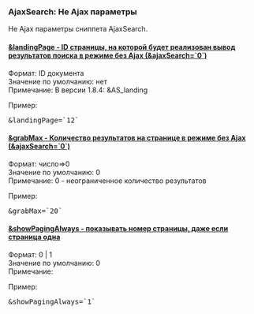
<meta http-equiv="Content-Type" content="text/html; charset=utf-8">
<h3>AjaxSearch: Не Ajax параметры </h3> 
Не Ajax параметры сниппета AjaxSearch.	
<br>
<div class="panel-group accordion">
<div class="panel panel-default">
<div class="panel-heading">
<h4 class="panel-title"><a id="115"></a><a class="accordion-toggle collapsed" data-toggle="collapse" data-parent="#accordion3" href="#collapse115"><span class="text-bold">&landingPage</span> - ID страницы, на которой будет реализован вывод результатов поиска в режиме без Ajax (&ajaxSearch=`0`)</a></h4>
</div>
<div id="collapse115" class="panel-collapse collapse">
<div class="panel-body">
<span class="text-bold">Формат:</span> ID документа<br>
<span class="text-bold">Значение по умолчанию:</span> нет<br>
<span class="text-bold">Примечание:</span> В версии 1.8.4: &AS_landing<br>
<p><span class="text-bold">Пример:</span></p>
<pre class="brush: html;">&landingPage=`12`</pre>
</div>
</div>
</div>
<div class="panel panel-default">
<div class="panel-heading">
<h4 class="panel-title"><a id="116"></a><a class="accordion-toggle collapsed" data-toggle="collapse" data-parent="#accordion3" href="#collapse116"><span class="text-bold">&grabMax</span> - Количество результатов на странице в режиме без Ajax (&ajaxSearch=`0`)</a></h4>
</div>
<div id="collapse116" class="panel-collapse collapse">
<div class="panel-body">
<span class="text-bold">Формат:</span> число=>0<br>
<span class="text-bold">Значение по умолчанию:</span> 0<br>
<span class="text-bold">Примечание:</span> 0 - неограниченное количество результатов<br>
<p><span class="text-bold">Пример:</span></p>
<pre class="brush: html;">&grabMax=`20`</pre>
</div>
</div>
</div>
<div class="panel panel-default">
<div class="panel-heading">
<h4 class="panel-title"><a id="117"></a><a class="accordion-toggle collapsed" data-toggle="collapse" data-parent="#accordion3" href="#collapse117"><span class="text-bold">&showPagingAlways</span> - показывать номер страницы, даже если страница одна</a></h4>
</div>
<div id="collapse117" class="panel-collapse collapse">
<div class="panel-body">
<span class="text-bold">Формат:</span> 0 | 1<br>
<span class="text-bold">Значение по умолчанию:</span> 0<br>
<span class="text-bold">Примечание:</span> <br>
<p><span class="text-bold">Пример:</span></p>
<pre class="brush: html;">&showPagingAlways=`1`</pre>
</div>
</div>
</div>
</div>